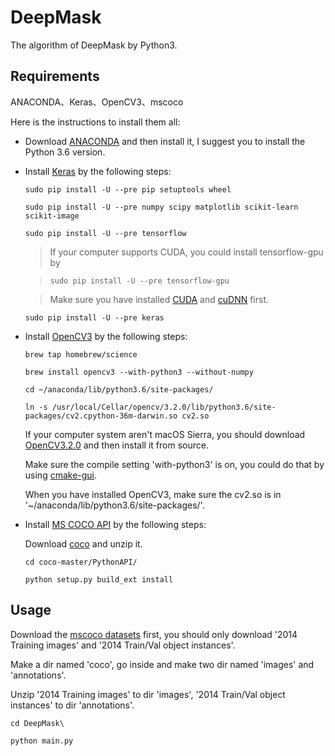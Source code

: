 # DeepMask
The algorithm of DeepMask by Python3.

## Requirements
ANACONDA、Keras、OpenCV3、mscoco

Here is the instructions to install them all:
* Download [ANACONDA](https://www.continuum.io/downloads) and then install it, I suggest you to install the Python 3.6 version.
* Install [Keras](https://keras.io) by the following steps:
  
  `sudo pip install -U --pre pip setuptools wheel`
  
  `sudo pip install -U --pre numpy scipy matplotlib scikit-learn scikit-image`
  
  `sudo pip install -U --pre tensorflow`
  
     >If your computer supports CUDA, you could install tensorflow-gpu by 
     
     >`sudo pip install -U --pre tensorflow-gpu`
     
     > Make sure you have installed [CUDA](https://developer.nvidia.com/cuda-downloads) and [cuDNN](https://developer.nvidia.com/cudnn) first.
  
  `sudo pip install -U --pre keras`

* Install [OpenCV3](http://opencv.org) by the following steps:

  `brew tap homebrew/science`
  
  `brew install opencv3 --with-python3 --without-numpy`
  
  `cd ~/anaconda/lib/python3.6/site-packages/`
  
  `ln -s /usr/local/Cellar/opencv/3.2.0/lib/python3.6/site-packages/cv2.cpython-36m-darwin.so cv2.so`
  
  If your computer system aren't macOS Sierra, you should download [OpenCV3.2.0](https://github.com/opencv/opencv/archive/3.2.0.zip) 
  and then install it from source.
  
  Make sure the compile setting 'with-python3' is on, you could do that by using [cmake-gui](https://cmake.org).
  
  When you have installed OpenCV3, make sure the cv2.so is in '~/anaconda/lib/python3.6/site-packages/'.

* Install [MS COCO API](https://github.com/pdollar/coco) by the following steps:
  
  Download [coco](https://codeload.github.com/pdollar/coco/zip/master) and unzip it.
  
  `cd coco-master/PythonAPI/`
  
  `python setup.py build_ext install`

## Usage
Download the [mscoco datasets](http://mscoco.org/dataset/#download) first, you should only download '2014 Training images' and '2014 Train/Val object instances'.

Make a dir named 'coco', go inside and make two dir named 'images' and 'annotations'.

Unzip '2014 Training images' to dir 'images', '2014 Train/Val object instances' to dir 'annotations'.

`cd DeepMask\`

`python main.py`



